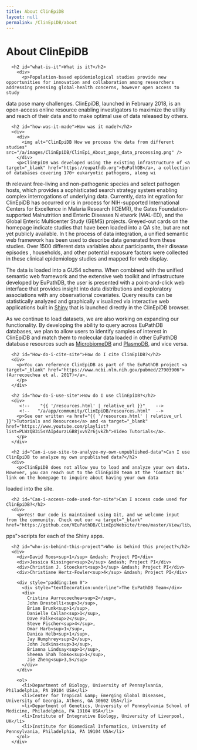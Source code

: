 ```yaml
---
title: About ClinEpiDB
layout: null
permalink: /ClinEpiDB/about
---
```


<div id="about">
      <h1>About ClinEpiDB</h1>

      <h2 id="what-is-it">What is it?</h2>
        <div>
          <p>Population-based epidemiological studies provide new opportunities for innovation and collaboration among researchers addressing pressing global-health concerns, however open access to study
 data pose many challenges. ClinEpiDB, launched in February 2018, is an open-access online resource enabling investigators to maximize the utility and reach of their data and to make optimal use of data 
released by others.
          </p>
        </div>

      <h2 id="how-was-it-made">How was it made?</h2>
      <div>
        <div>
          <img alt="ClinEpiDB How we process the data from different studies" src="/a/images/ClinEpiDB/ClinEpi_About_page_data_processing.png" />
        </div>
        <p>ClinEpiDB was developed using the existing infrastructure of <a target="_blank" href="https://eupathdb.org">EuPathDB</a>, a collection of databases covering 170+ eukaryotic pathogens, along wi
th relevant free-living and non-pathogenic species and select pathogen hosts, which provides a sophisticated search strategy system enabling complex interrogations of underlying data. Currently, data int
egration for ClinEpiDB has occurred or is in process for NIH-supported International Centers for Excellence in Malaria Research (ICEMR), the Gates Foundation-supported Malnutrition and Enteric Diseases N
etwork (MAL-ED), and the Global Enteric Multicenter Study (GEMS) projects. Greyed-out cards on the homepage indicate studies that have been loaded into a QA site, but are not yet publicly available. In t
he process of data integration, a unified semantic web framework has been used to describe data generated from these studies. Over 1500 different data variables about participants, their disease episodes
, households, and other potential exposure factors were collected in these clinical epidemiology studies and mapped for web display.
        </p>
        <p>The data is loaded into a GUS4 schema. When combined with the unified semantic web framework and the extensive web toolkit and infrastructure developed by EuPathDB, the user is presented with 
a point-and-click web interface that provides insight into data distributions and exploratory associations with any observational covariates. Query results can be statistically analyzed and graphically v
isualized via interactive web applications built in <a target="_blank" href="https://shiny.rstudio.com">Shiny</a> that is launched directly in the ClinEpiDB browser.
        </p>
        <p>As we continue to load datasets, we are also working on expanding our functionality. By developing the ability to query across EuPathDB databases, we plan to allow users to identify samples of
 interest in ClinEpiDB and match them to molecular data loaded in other EuPathDB database resources such as <a target="_blank" href="http://microbiomedb.org">MicrobiomeDB</a> and <a target="_blank" href=
"http://plasmodb.org">PlasmoDB</a>, and vice versa.
        </p>
      </div>

      <h2 id="How-do-i-cite-site">How do I cite ClinEpiDB?</h2>
      <div>
        <p>You can reference ClinEpiDB as part of the EuPathDB project <a target="_blank" href="https://www.ncbi.nlm.nih.gov/pubmed/27903906">(Aurrecoechea et al. 2017)</a>.
        </p>
      </div>

      <h2 id="how-do-i-use-site">How do I use ClinEpiDB?</h2>
      <div>
         <!--    "{{ '/resources.html' | relative_url }}"    -->
         <!--   "/a/app/community/ClinEpiDB/resources.html"  -->
        <p>See our written <a href="{{ '/resources.html' | relative_url }}">Tutorials and Resources</a> and <a target="_blank" href="https://www.youtube.com/playlist?list=PLWzQB3i5sYAIp4urzLGB8jxvVZr6jvkZh">Video Tutorials</a>.
        </p>
      </div>

      <h2 id="Can-i-use-site-to-analyze-my-own-unpublished-data">Can I use ClinEpiDB to analyze my own unpublished data?</h2>
      <div>
        <p>ClinEpiDB does not allow you to load and analyze your own data. However, you can reach out to the ClinEpiDB team at the 'Contact Us' link on the homepage to inquire about having your own data 
loaded into the site.
        </p>
      </div>

      <h2 id="Can-i-access-code-used-for-site">Can I access code used for ClinEpiDB?</h2>
      <div>
        <p>Yes! Our code is maintained using Git, and we welcome input from the community. Check out our <a target="_blank" href="https://github.com/VEuPathDB/ClinEpiWebsite/tree/master/View/lib/R/shiny/a
pps">scripts for each of the Shiny apps</a>.
        </p>
      </div>

      <h2 id="who-is-behind-this-project">Who is behind this project?</h2>
      <div>
        <div>David Roos<sup>1</sup> &mdash; Project PI</div>
        <div>Jessica Kissinger<sup>2</sup> &mdash; Project PI</div>
        <div>Christian J. Stoeckert<sup>3</sup> &mdash; Project PI</div>
        <div>Christiane Hertz-Fowler<sup>4</sup> &mdash; Project PI</div>

        <div style="padding:1em 0">
          <div style="textDecoration:underline">The EuPathDB Team</div>
          <div>
            Cristina Aurrecoechea<sup>2</sup>,
            John Brestelli<sup>3</sup>,
            Brian Brunk<sup>1</sup>,
            Danielle Callan<sup>1</sup>,
            Dave Falke<sup>2</sup>,
            Steve Fischer<sup>4</sup>,
            Omar Harb<sup>1</sup>,
            Danica Helb<sup>1</sup>,
            Jay Humphrey<sup>2</sup>,
            John Judkins<sup>3</sup>,
            Brianna Lindsay<sup>1</sup>,
            Sheena Shah Tomko<sup>1</sup>,
            Jie Zheng<sup>3,5</sup>
          </div>
        </div>

        <ol>
          <li>Department of Biology, University of Pennsylvania, Philadelphia, PA 19104 USA</li>
          <li>Center for Tropical &amp; Emerging Global Diseases, University of Georgia, Athens, GA 30602 USA</li>
          <li>Department of Genetics, University of Pennsylvania School of Medicine, Philadelphia, PA 19104 USA</li>
          <li>Institute of Integrative Biology, University of Liverpool, UK</li>
          <li>Institute for Biomedical Informatics, University of Pennsylvania, Philadelphia, PA 19104 USA</li>
        </ol>
      </div>
</div>
